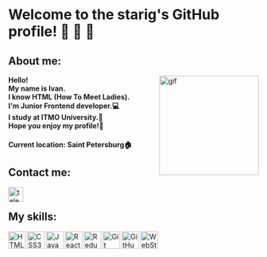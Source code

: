 # Welcome to the starig's GitHub profile! 👋 👋 👋 

## About me:

<img alt="gif" width="200px" align="right" src="https://media.tenor.com/images/dc545e5a0f93c9b2bf1d4f0af54ebbff/tenor.gif" />

<b>Hello!<br>
  My name is Ivan.<br>
  I know HTML (How To Meet Ladies).<br>
  I'm Junior Frontend developer.💻<br>
  I study at ITMO University.📜 <br>
  Hope you enjoy my profile!🙂</b>


#### Current location: Saint Petersburg🏠

## Contact me:
[<img align="left" alt="telegram" width="30px" src="https://www.flaticon.com/svg/vstatic/svg/2111/2111646.svg?token=exp=1616114453~hmac=1f03181f0f66986cc18675dbd5ac4046" />][Telegram]

<br>

## My skills:
<img align="left" alt="HTML5" width="35px" src="https://www.flaticon.com/premium-icon/icons/svg/2786/2786969.svg" />
<img align="left" alt="CSS3" width="35px" src="https://www.flaticon.com/svg/vstatic/svg/888/888897.svg?token=exp=1618111602~hmac=09234446edfff285458d1ea011f5529d" />
<img align="left" alt="JavaScript" width="35px" src="https://www.flaticon.com/svg/vstatic/svg/541/541509.svg?token=exp=1617254611~hmac=db92bbc70aabfd5f3245e1f90851c2cb" />
<img align="left" alt="ReactJS" width="35px" src="https://www.flaticon.com/premium-icon/icons/svg/1183/1183621.svg" />
<img align="left" alt="Redux" width="35px" src="https://sun9-14.userapi.com/impg/P3yaj6VKAYMxi55PcAZPKC1F9FuLNeyZvbTrBg/iW4OMeGQhWo.jpg?size=35x35&quality=96&sign=b1cd7340ac2766dac00d71d948e37c58&type=album" />
<img align="left" alt="Git" width="35px" src="https://www.flaticon.com/svg/vstatic/svg/2111/2111288.svg?token=exp=1616114528~hmac=7ec5d38e73822eed418abd2157671691" />
<img align="left" alt="GitHub" width="35px" src="https://www.flaticon.com/svg/vstatic/svg/2111/2111425.svg?token=exp=1618202181~hmac=e7e65281b662204ef17f6d55dc8ae0f7" />
<img align="left" alt="WebStorm" width="35px" src="https://cdn.freebiesupply.com/logos/large/2x/webstorm-icon-logo-svg-vector.svg" />


[Telegram]: https://t.me/starig
[Instagram]: https://www.instagram.com/starig.bb/
